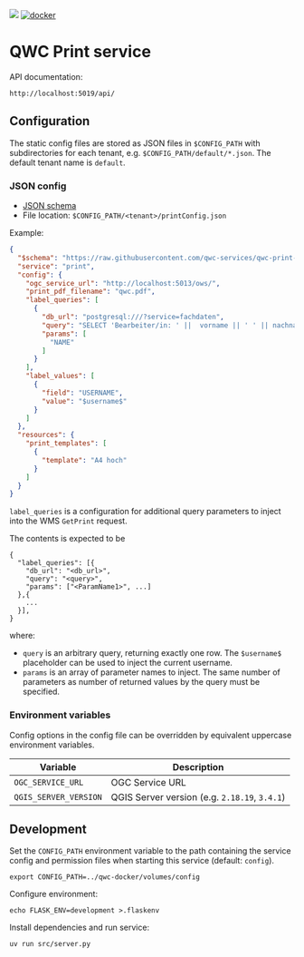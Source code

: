 [![](https://github.com/qwc-services/qwc-print-service/workflows/build/badge.svg)](https://github.com/qwc-services/qwc-print-service/actions)
[![docker](https://img.shields.io/docker/v/sourcepole/qwc-print-service?label=Docker%20image&sort=semver)](https://hub.docker.com/r/sourcepole/qwc-print-service)

QWC Print service
=================

API documentation:

    http://localhost:5019/api/


Configuration
-------------

The static config files are stored as JSON files in `$CONFIG_PATH` with subdirectories for each tenant,
e.g. `$CONFIG_PATH/default/*.json`. The default tenant name is `default`.

### JSON config

* [JSON schema](schemas/qwc-print-service.json)
* File location: `$CONFIG_PATH/<tenant>/printConfig.json`

Example:
```json
{
  "$schema": "https://raw.githubusercontent.com/qwc-services/qwc-print-service/master/schemas/qwc-print-service.json",
  "service": "print",
  "config": {
    "ogc_service_url": "http://localhost:5013/ows/",
    "print_pdf_filename": "qwc.pdf",
    "label_queries": [
      {
        "db_url": "postgresql:///?service=fachdaten",
        "query": "SELECT 'Bearbeiter/in: ' ||  vorname || ' ' || nachname FROM benutzer WHERE username = $username$",
        "params": [
          "NAME"
        ]
      }
    ],
    "label_values": [
      {
        "field": "USERNAME",
        "value": "$username$"
      }
    ]
  },
  "resources": {
    "print_templates": [
      {
        "template": "A4 hoch"
      }
    ]
  }
}
```

`label_queries` is a configuration for additional query parameters to inject into the
WMS `GetPrint` request.

The contents is expected to be

    {
      "label_queries": [{
        "db_url": "<db_url>",
        "query": "<query>",
        "params": ["<ParamName1>", ...]
      },{
        ...
      }],
    }

where:

* `query` is an arbitrary query, returning exactly one row. The `$username$` placeholder can be used to inject the current username.
* `params` is an array of parameter names to inject. The same number of parameters as number of returned values by the query must be specified.


### Environment variables

Config options in the config file can be overridden by equivalent uppercase environment variables.

| Variable                   | Description                                   |
|----------------------------|-----------------------------------------------|
| `OGC_SERVICE_URL`          | OGC Service URL                               |
| `QGIS_SERVER_VERSION`      | QGIS Server version (e.g. `2.18.19`, `3.4.1`) |


Development
-----------

Set the `CONFIG_PATH` environment variable to the path containing the service config and permission files when starting this service (default: `config`).

    export CONFIG_PATH=../qwc-docker/volumes/config

Configure environment:

    echo FLASK_ENV=development >.flaskenv

Install dependencies and run service:

    uv run src/server.py
